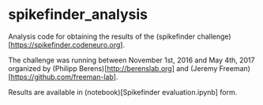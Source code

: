 # spikefinder_analysis

Analysis code for obtaining the results of the (spikefinder challenge)[https://spikefinder.codeneuro.org].

The challenge was running between November 1st, 2016 and May 4th, 2017 organized by (Philipp Berens)[http://berenslab.org] and (Jeremy Freeman)[https://github.com/freeman-lab].

Results are available in (notebook)[Spikefinder evaluation.ipynb] form.

